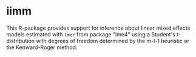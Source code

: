 # iimm
This R-package provides support for inference about linear mixed effects models estimated with `lmer` from package "lme4" using a Student's t-distribution with degrees of freedom determined by the m-l-1 heuristic or the Kenward-Roger method.
